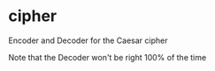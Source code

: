 # cipher

Encoder and Decoder for the Caesar cipher

Note that the Decoder won't be right 100% of the time
